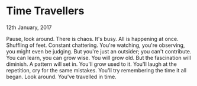 # Time Travellers

<div class="date">12th January, 2017</div>

Pause, look around. There is chaos. It's busy. All is happening at once. Shuffling of feet. Constant chattering. You're watching, you're observing, you might even be judging. But you're just an outsider; you can't contribute. You can learn, you can grow wise. You will grow old. But the fascination will diminish. A pattern will set in. You'll grow used to it. You'll laugh at the repetition, cry for the same mistakes. You'll try remembering the time it all began. Look around. You've travelled in time.